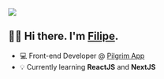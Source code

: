 <div>
  <a href="https://www.linkedin.com/in/filipeveronezi/">
  <img src="https://img.shields.io/badge/linkedin-%230077B5.svg?style=for-the-badge&logo=linkedin&logoColor=white" />
  </a>
  
</div>

<h2>👋🏼 Hi there. I'm <a href="https://filipeveronezi.dev.br">Filipe</a>.</h2>

- 💻 Front-end Developer @ [Pilgrim App](https://thepilgrim.com.br)
- 💡 Currently learning **ReactJS** and **NextJS**
